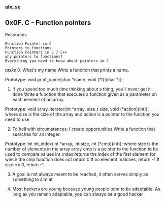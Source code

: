 ###							alx_se
##					     0x0F. C - Function pointers

Resources

	Function Pointer in C
	Pointers to functions
	Function Pointers in C / C++
	why pointers to functions?
	Everything you need to know about pointers in C

*tasks*
0. What's my name
Write a function that prints a name.

Prototype: void print_name(char *name, void (*f)(char *));

1. If you spend too much time thinking about a thing, you'll never get it done
Write a function that executes a function given as a parameter on each element of an array.

Prototype: void array_iterator(int *array, size_t size, void (*action)(int));
where size is the size of the array
and action is a pointer to the function you need to use


2. To hell with circumstances; I create opportunities
Write a function that searches for an integer.

Prototype: int int_index(int *array, int size, int (*cmp)(int));
where size is the number of elements in the array array
cmp is a pointer to the function to be used to compare values
int_index returns the index of the first element for which the cmp function does not return 0
If no element matches, return -1
If size <= 0, return -1



3. A goal is not always meant to be reached, it often serves simply as something to aim at


4. Most hackers are young because young people tend to be adaptable. As long as you remain adaptable, you can always be a good hacker


